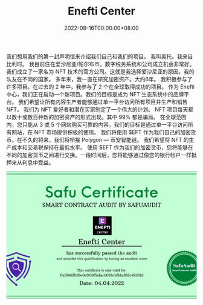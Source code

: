 ﻿---
title: "Enefti Center"
description: "ENEFTI 是区块链上个人 NFT 生态系统中的企业、艺术家、演员、设计师和音乐家的市场
https://linktr.ee/enefticenter"
date: 2022-08-16T00:00:00+08:00
lastmod: 2022-08-16T00:00:00+08:00
draft: false
authors: ["boogArno"]
featuredImage: "enefti-center.png"
tags: ["Marketplaces","Enefti Center"]
categories: ["nfts"]
nfts: ["Marketplaces"]
blockchain: "BSC"
website: "https://enefti.center/"
twitter: "https://twitter.com/Enefticenter"
discord: ""
telegram: ""
github: ""
youtube: ""
twitch: ""
facebook: ""
instagram: ""
reddit: ""
medium: ""
steam: ""
gitbook: ""
googleplay: ""
appstore: ""
status: "Live"
weight: 
lightgallery: true
toc: true
pinned: false
recommend: false
recommend1: false
---
我们想用我们的第一封声明信来介绍我们自己和我们的项目。
我叫奥托。我来自比利时。
我目前住在爱沙尼亚/帕尔布市。数字税务系统和公司成立机会非常好。我们成立了一家名为 NFT 技术的官方公司。这就是我选择爱沙尼亚的原因。我的队友在不同的国家。
多年来，我一直在研究加密资产。大约6年。
我积极参与了许多项目。在过去的 2 年中，我参与了 2 个在全球取得成功的项目。
作为 Enefti 中心，我们正在启动一个新项目。我们的目标是成为 NFT 生态系统中的品牌平台。
我们希望让所有内容生产者能够通过单一平台访问所有项目并生产和销售 NFT。
我们为 NFT 爱好者和潜在买家制定了一个伟大的计划。 NFT 项目每天都以数十或数百种新的加密资产的形式出现。其中 99% 都是骗局。
在全球范围内，您只能从 3 或 5 个网站购买可靠的内容。我们的目标是通过单一平台访问所有网站，在 NFT 市场提供积极的使用。
我们将使用 $EFT 作为我们自己的加密货币。在不久的将来，我们将桥接 Polygon — 币安智能链。
我们希望将 NFT 的生产成本和交易税保持在最低水平。
使用 $EFT 作为我们的加密货币，您将能够在不同的加密货币之间进行交换。一段时间后，您将能够通过像您的银行帐户一样抵押来从利息中受益。

![enefticenter-dapp-marketplaces-bsc-image1_7a93f1e0d3e703e0097250c9952ce668](enefticenter-dapp-marketplaces-bsc-image1_7a93f1e0d3e703e0097250c9952ce668.png)